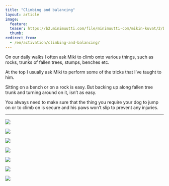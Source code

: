 ```yaml
---
title: "Climbing and balancing"
layout: article
image:
  feature:
  teaser: https://b2.minimuutti.com/file/minimuutti-com/mikin-kuvat/2/DSC29282-245px.jpg
  thumb:
redirect_from:
  - /en/activation/climbing-and-balancing/
---
```


On our daily walks I often ask Miki to climb onto various things, such as rocks, trunks of fallen trees, stumps, benches etc.

At the top I usually ask Miki to perform some of the tricks that I’ve taught to him.

Sitting on a bench or on a rock is easy. But backing up along fallen tree trunk and turning around on it, isn’t as easy.

You always need to make sure that the thing you require your dog to jump on or to climb on is secure and his paws won’t slip to prevent any injuries.

---

[![](https://b2.minimuutti.com/file/minimuutti-com/mikin-kuvat/2/DSC29282-800px.jpg)](https://dl.dropboxusercontent.com/sh/ea1wtnz7z734o12/AACnO1N3K4ON_K0KtXB9_dEYa/mikin-kuvat/2/DSC29282.jpg)

[![](https://b2.minimuutti.com/file/minimuutti-com/aktivointi/kiipeaminen-ja-tasapainoilu/DSC29291_2-800px.jpg)](https://dl.dropboxusercontent.com/sh/ea1wtnz7z734o12/AAC0zBAKvflBEcZ-1IRMaOPGa/aktivointi/kiipeaminen-ja-tasapainoilu/DSC29291_2.jpg)

[![](https://b2.minimuutti.com/file/minimuutti-com/mikin-kuvat/2/DSC07458-800px.jpg)](https://dl.dropboxusercontent.com/sh/ea1wtnz7z734o12/AABu_rUfb2eBvgfN5C25fZOUa/mikin-kuvat/2/DSC07458.jpg)

[![](https://b2.minimuutti.com/file/minimuutti-com/aktivointi/kiipeaminen-ja-tasapainoilu/DSC02974_2-800px.jpg)](https://dl.dropboxusercontent.com/sh/ea1wtnz7z734o12/AAC5irjS85m6Iwotr2vcMt73a/aktivointi/kiipeaminen-ja-tasapainoilu/DSC02974_2.jpg)

[![](https://b2.minimuutti.com/file/minimuutti-com/mikin-kuvat/3/DSC13827-800px.jpg)](https://dl.dropboxusercontent.com/sh/ea1wtnz7z734o12/AAAzr_kbr-2bfWpdS4bMN6qha/mikin-kuvat/3/DSC13827.jpg)

[![](https://b2.minimuutti.com/file/minimuutti-com/aktivointi/kiipeaminen-ja-tasapainoilu/DSC25473_2-800px.jpg)](https://dl.dropboxusercontent.com/sh/ea1wtnz7z734o12/AADMCIZ4JomFnTnLfZuIzL9ma/aktivointi/kiipeaminen-ja-tasapainoilu/DSC25473_2.jpg)

[![](https://b2.minimuutti.com/file/minimuutti-com/aktivointi/kiipeaminen-ja-tasapainoilu/DSC23866_2-800px.jpg)](https://dl.dropboxusercontent.com/sh/ea1wtnz7z734o12/AAAm7vwB6oO3CouzQSUIog_Wa/aktivointi/kiipeaminen-ja-tasapainoilu/DSC23866_2.jpg)

